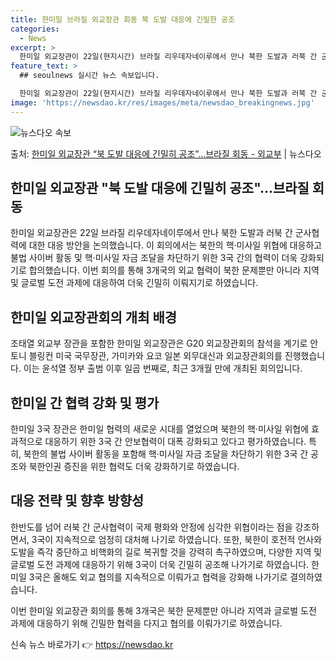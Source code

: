```yaml
---
title: 한미일 브라질 외교장관 회동 북 도발 대응에 긴밀한 공조
categories:
  - News
excerpt: >
  한미일 외교장관이 22일(현지시간) 브라질 리우데자네이루에서 만나 북한 도발과 러북 간 군사협력 등에 대한 …
feature_text: >
  ## seoulnews 실시간 뉴스 속보입니다.

  한미일 외교장관이 22일(현지시간) 브라질 리우데자네이루에서 만나 북한 도발과 러북 간 군사협력 등에 대한 …
image: 'https://newsdao.kr/res/images/meta/newsdao_breakingnews.jpg'
---
```


![뉴스다오 속보](https://newsdao.kr/res/images/meta/newsdao_breakingnews.jpg)

<p>출처: <a href="https://newsdao.kr/3227" rel="dofollow">한미일 외교장관 “북 도발 대응에 긴밀히 공조”…브라질 회동 - 외교부</a> | 뉴스다오</p>

<h2 data-ke-size="size26">한미일 외교장관 "북 도발 대응에 긴밀히 공조"…브라질 회동</h2>

한미일 외교장관은 22일 브라질 리우데자네이루에서 만나 북한 도발과 러북 간 군사협력에 대한 대응 방안을 논의했습니다. 이 회의에서는 북한의 핵·미사일 위협에 대응하고 불법 사이버 활동 및 핵·미사일 자금 조달을 차단하기 위한 3국 간의 협력이 더욱 강화되기로 합의했습니다. 이번 회의를 통해 3개국의 외교 협력이 북한 문제뿐만 아니라 지역 및 글로벌 도전 과제에 대응하여 더욱 긴밀히 이뤄지기로 하였습니다.

<h2 data-ke-size="size24">한미일 외교장관회의 개최 배경</h2>
조태열 외교부 장관을 포함한 한미일 외교장관은 G20 외교장관회의 참석을 계기로 안토니 블링컨 미국 국무장관, 가미카와 요코 일본 외무대신과 외교장관회의를 진행했습니다. 이는 윤석열 정부 출범 이후 일곱 번째로, 최근 3개월 만에 개최된 회의입니다.

<h2 data-ke-size="size24">한미일 간 협력 강화 및 평가</h2>
한미일 3국 장관은 한미일 협력의 새로운 시대를 열었으며 북한의 핵·미사일 위협에 효과적으로 대응하기 위한 3국 간 안보협력이 대폭 강화되고 있다고 평가하였습니다. 특히, 북한의 불법 사이버 활동을 포함해 핵·미사일 자금 조달을 차단하기 위한 3국 간 공조와 북한인권 증진을 위한 협력도 더욱 강화하기로 하였습니다.

<h2 data-ke-size="size24">대응 전략 및 향후 방향성</h2>
한반도를 넘어 러북 간 군사협력이 국제 평화와 안정에 심각한 위협이라는 점을 강조하면서, 3국이 지속적으로 엄정히 대처해 나기로 하였습니다. 또한, 북한이 호전적 언사와 도발을 즉각 중단하고 비핵화의 길로 복귀할 것을 강력히 촉구하였으며, 다양한 지역 및 글로벌 도전 과제에 대응하기 위해 3국이 더욱 긴밀히 공조해 나가기로 하였습니다. 한미일 3국은 올해도 외교 협의를 지속적으로 이뤄가고 협력을 강화해 나가기로 결의하였습니다. 

이번 한미일 외교장관 회의를 통해 3개국은 북한 문제뿐만 아니라 지역과 글로벌 도전 과제에 대응하기 위해 긴밀한 협력을 다지고 협의를 이뤄가기로 하였습니다. 

신속 뉴스 바로가기 👉 <a href="https://newsdao.kr" rel="dofollow">https://newsdao.kr</a>


